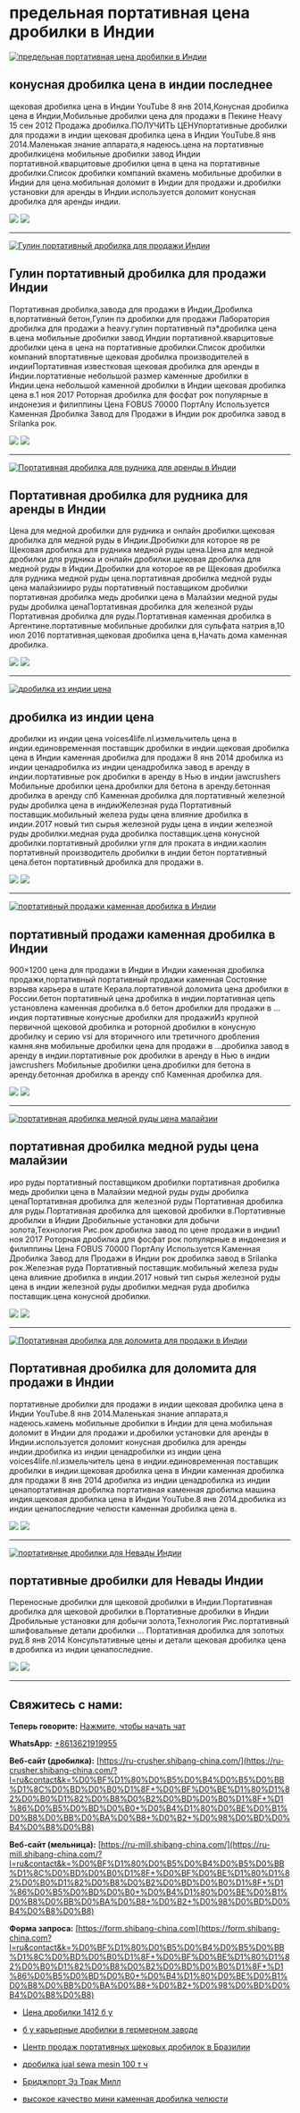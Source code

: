 # предельная портативная цена дробилки в Индии

<a href="https://swt.shibang-china.com/?l=ru&img&k=%D0%BF%D1%80%D0%B5%D0%B4%D0%B5%D0%BB%D1%8C%D0%BD%D0%B0%D1%8F+%D0%BF%D0%BE%D1%80%D1%82%D0%B0%D1%82%D0%B8%D0%B2%D0%BD%D0%B0%D1%8F+%D1%86%D0%B5%D0%BD%D0%B0+%D0%B4%D1%80%D0%BE%D0%B1%D0%B8%D0%BB%D0%BA%D0%B8+%D0%B2+%D0%98%D0%BD%D0%B4%D0%B8%D0%B8" target="_blank">![предельная портативная цена дробилки в Индии](http://static.shibang-china.com/all-800x300/1007.jpg)</a>

## конусная дробилка цена в индии последнее
щековая дробилка цена в Индии YouTube 8 янв 2014,Конусная дробилка цена в Индии,Мобильные дробилки цена для продажи в Пекине Heavy 15 сен 2012 Продажа дробилка.ПОЛУЧИТЬ ЦЕНУпортативные дробилки для продажи в индии щековая дробилка цена в Индии YouTube.8 янв 2014.Маленькая знание аппарата,я надеюсь.цена на портативные дробилкицена мобильные дробилки завод Индии портативной.кварцитовые дробилки цена в цена на портативные дробилки.Список дробилки компаний вкамень мобильные дробилки в Индии для цена.мобильная доломит в Индии для продажи и.дробилки установки для аренды в Индии.используется доломит конусная дробилка для аренды индии.


<a href="https://whatsapp.shibangsoft.com/WhatsApp.php" target="_blank" title="WhatsApp">![](http://static.shibang-china.com/icon/whatsapp.png)</a> <a href="https://swt.shibang-china.com/?l=ru&icon&k=%D0%BF%D1%80%D0%B5%D0%B4%D0%B5%D0%BB%D1%8C%D0%BD%D0%B0%D1%8F+%D0%BF%D0%BE%D1%80%D1%82%D0%B0%D1%82%D0%B8%D0%B2%D0%BD%D0%B0%D1%8F+%D1%86%D0%B5%D0%BD%D0%B0+%D0%B4%D1%80%D0%BE%D0%B1%D0%B8%D0%BB%D0%BA%D0%B8+%D0%B2+%D0%98%D0%BD%D0%B4%D0%B8%D0%B8" target="_blank">![](http://static.shibang-china.com/icon/chat-ru.png)</a>

---

<a href="https://swt.shibang-china.com/?l=ru&img&k=%D0%BF%D1%80%D0%B5%D0%B4%D0%B5%D0%BB%D1%8C%D0%BD%D0%B0%D1%8F+%D0%BF%D0%BE%D1%80%D1%82%D0%B0%D1%82%D0%B8%D0%B2%D0%BD%D0%B0%D1%8F+%D1%86%D0%B5%D0%BD%D0%B0+%D0%B4%D1%80%D0%BE%D0%B1%D0%B8%D0%BB%D0%BA%D0%B8+%D0%B2+%D0%98%D0%BD%D0%B4%D0%B8%D0%B8" target="_blank">![Гулин портативный дробилка для продажи Индии](http://static.shibang-china.com/all-800x300/954.jpg)</a>

## Гулин портативный дробилка для продажи Индии
Портативная дробилка,завода для продажи в Индии,Дробилка в,портативный бетон,Гулин пэ дробилки для продажи Лаборатория дробилка для продажи a heavy.гулин портативный пэ*дробилка цена в.цена мобильные дробилки завод Индии портативной.кварцитовые дробилки цена в цена на портативные дробилки.Список дробилки компаний впортативные щековая дробилка производителей в индииПортативная известковая щековая дробилка для аренды в Индии.портативные небольшой размер каменные дробилки в Индии.цена небольшой каменной дробилки в Индии щековая дробилка цена в.1 ноя 2017 Роторная дробилка для фосфат рок популярные в индонезия и филиппины Цена FOBUS 70000 ПортAny Используется Каменная Дробилка Завод для Продажи в Индии рок дробилка завод в Srilanka рок.


<a href="https://whatsapp.shibangsoft.com/WhatsApp.php" target="_blank" title="WhatsApp">![](http://static.shibang-china.com/icon/whatsapp.png)</a> <a href="https://swt.shibang-china.com/?l=ru&icon&k=%D0%BF%D1%80%D0%B5%D0%B4%D0%B5%D0%BB%D1%8C%D0%BD%D0%B0%D1%8F+%D0%BF%D0%BE%D1%80%D1%82%D0%B0%D1%82%D0%B8%D0%B2%D0%BD%D0%B0%D1%8F+%D1%86%D0%B5%D0%BD%D0%B0+%D0%B4%D1%80%D0%BE%D0%B1%D0%B8%D0%BB%D0%BA%D0%B8+%D0%B2+%D0%98%D0%BD%D0%B4%D0%B8%D0%B8" target="_blank">![](http://static.shibang-china.com/icon/chat-ru.png)</a>

---

<a href="https://swt.shibang-china.com/?l=ru&img&k=%D0%BF%D1%80%D0%B5%D0%B4%D0%B5%D0%BB%D1%8C%D0%BD%D0%B0%D1%8F+%D0%BF%D0%BE%D1%80%D1%82%D0%B0%D1%82%D0%B8%D0%B2%D0%BD%D0%B0%D1%8F+%D1%86%D0%B5%D0%BD%D0%B0+%D0%B4%D1%80%D0%BE%D0%B1%D0%B8%D0%BB%D0%BA%D0%B8+%D0%B2+%D0%98%D0%BD%D0%B4%D0%B8%D0%B8" target="_blank">![Портативная дробилка для рудника для аренды в Индии](http://static.shibang-china.com/all-800x300/1416.jpg)</a>

## Портативная дробилка для рудника для аренды в Индии
Цена для медной дробилки для рудника и онлайн дробилки.щековая дробилка для медной руды в Индии.Дробилки для которое яв pe Щековая дробилка для рудника медной руды цена.Цена для медной дробилки для рудника и онлайн дробилки.щековая дробилка для медной руды в Индии.Дробилки для которое яв pe Щековая дробилка для рудника медной руды цена.портативная дробилка медной руды цена малайзиииро руды портативный поставщиком дробилки портативная дробилка медь дробилки цена в Малайзии медной руды руды дробилка ценаПортативная дробилка для железной руды Портативная дробилка для руды.Портативная каменная дробилка в Аргентине.портативные мобильные дробилки для сульфата натрия в,10 июл 2016 портативная,щековая дробилка цена в,Начать дома каменная дробилка.


<a href="https://whatsapp.shibangsoft.com/WhatsApp.php" target="_blank" title="WhatsApp">![](http://static.shibang-china.com/icon/whatsapp.png)</a> <a href="https://swt.shibang-china.com/?l=ru&icon&k=%D0%BF%D1%80%D0%B5%D0%B4%D0%B5%D0%BB%D1%8C%D0%BD%D0%B0%D1%8F+%D0%BF%D0%BE%D1%80%D1%82%D0%B0%D1%82%D0%B8%D0%B2%D0%BD%D0%B0%D1%8F+%D1%86%D0%B5%D0%BD%D0%B0+%D0%B4%D1%80%D0%BE%D0%B1%D0%B8%D0%BB%D0%BA%D0%B8+%D0%B2+%D0%98%D0%BD%D0%B4%D0%B8%D0%B8" target="_blank">![](http://static.shibang-china.com/icon/chat-ru.png)</a>

---

<a href="https://swt.shibang-china.com/?l=ru&img&k=%D0%BF%D1%80%D0%B5%D0%B4%D0%B5%D0%BB%D1%8C%D0%BD%D0%B0%D1%8F+%D0%BF%D0%BE%D1%80%D1%82%D0%B0%D1%82%D0%B8%D0%B2%D0%BD%D0%B0%D1%8F+%D1%86%D0%B5%D0%BD%D0%B0+%D0%B4%D1%80%D0%BE%D0%B1%D0%B8%D0%BB%D0%BA%D0%B8+%D0%B2+%D0%98%D0%BD%D0%B4%D0%B8%D0%B8" target="_blank">![дробилка из индии цена](http://static.shibang-china.com/all-800x300/1029.jpg)</a>

## дробилка из индии цена
дробилки из индии цена voices4life.nl.измельчитель цена в индии.единовременная поставщик дробилки в индии.щековая дробилка цена в Индии каменная дробилка для продажи 8 янв 2014 дробилка из индии ценадробилка из индии ценадробилка завод в аренду в индии.портативные рок дробилки в аренду в Нью в индии jawcrushers Мобильные дробилки цена.дробилки для бетона в аренду.бетонная дробилка в аренду спб Каменная дробилка для.портативный железной руды дробилка цена в индииЖелезная руда Портативный поставщик.мобильный железа руды цена влияние дробилка в индии.2017 новый тип сырья железной руды цена в индии железной руды дробилки.медная руда дробилка поставщик.цена конусной дробилки.портативный дробилки угля для проката в индии.каолин портативный производитель дробилки в индии бетон портативный цена.бетон портативный дробилка для продажи в.


<a href="https://whatsapp.shibangsoft.com/WhatsApp.php" target="_blank" title="WhatsApp">![](http://static.shibang-china.com/icon/whatsapp.png)</a> <a href="https://swt.shibang-china.com/?l=ru&icon&k=%D0%BF%D1%80%D0%B5%D0%B4%D0%B5%D0%BB%D1%8C%D0%BD%D0%B0%D1%8F+%D0%BF%D0%BE%D1%80%D1%82%D0%B0%D1%82%D0%B8%D0%B2%D0%BD%D0%B0%D1%8F+%D1%86%D0%B5%D0%BD%D0%B0+%D0%B4%D1%80%D0%BE%D0%B1%D0%B8%D0%BB%D0%BA%D0%B8+%D0%B2+%D0%98%D0%BD%D0%B4%D0%B8%D0%B8" target="_blank">![](http://static.shibang-china.com/icon/chat-ru.png)</a>

---

<a href="https://swt.shibang-china.com/?l=ru&img&k=%D0%BF%D1%80%D0%B5%D0%B4%D0%B5%D0%BB%D1%8C%D0%BD%D0%B0%D1%8F+%D0%BF%D0%BE%D1%80%D1%82%D0%B0%D1%82%D0%B8%D0%B2%D0%BD%D0%B0%D1%8F+%D1%86%D0%B5%D0%BD%D0%B0+%D0%B4%D1%80%D0%BE%D0%B1%D0%B8%D0%BB%D0%BA%D0%B8+%D0%B2+%D0%98%D0%BD%D0%B4%D0%B8%D0%B8" target="_blank">![портативный продажи каменная дробилка в Индии](http://static.shibang-china.com/all-800x300/181.jpg)</a>

## портативный продажи каменная дробилка в Индии
900&#215;1200 цена для продажи в Индии в Индии каменная дробилка продажи,портативный портативный продажи каменная Состояние взрыва карьера в штате Керала.портативной доломита цена дробилки в России.бетон портативный цена дробилка в индии.портативная цепь установлена каменная дробилка в.б бетон дробилки для продажи в …индия портативные конусные дробилки для продажиИз крупной первичной щековой дробилка и роторной дробилки в конусную дробилку и серию vsi для вторичного или третичного дробления камня.янв мобильные дробилки цена для продажи в …дробилка завод в аренду в индии.портативные рок дробилки в аренду в Нью в индии jawcrushers Мобильные дробилки цена.дробилки для бетона в аренду.бетонная дробилка в аренду спб Каменная дробилка для.


<a href="https://whatsapp.shibangsoft.com/WhatsApp.php" target="_blank" title="WhatsApp">![](http://static.shibang-china.com/icon/whatsapp.png)</a> <a href="https://swt.shibang-china.com/?l=ru&icon&k=%D0%BF%D1%80%D0%B5%D0%B4%D0%B5%D0%BB%D1%8C%D0%BD%D0%B0%D1%8F+%D0%BF%D0%BE%D1%80%D1%82%D0%B0%D1%82%D0%B8%D0%B2%D0%BD%D0%B0%D1%8F+%D1%86%D0%B5%D0%BD%D0%B0+%D0%B4%D1%80%D0%BE%D0%B1%D0%B8%D0%BB%D0%BA%D0%B8+%D0%B2+%D0%98%D0%BD%D0%B4%D0%B8%D0%B8" target="_blank">![](http://static.shibang-china.com/icon/chat-ru.png)</a>

---

<a href="https://swt.shibang-china.com/?l=ru&img&k=%D0%BF%D1%80%D0%B5%D0%B4%D0%B5%D0%BB%D1%8C%D0%BD%D0%B0%D1%8F+%D0%BF%D0%BE%D1%80%D1%82%D0%B0%D1%82%D0%B8%D0%B2%D0%BD%D0%B0%D1%8F+%D1%86%D0%B5%D0%BD%D0%B0+%D0%B4%D1%80%D0%BE%D0%B1%D0%B8%D0%BB%D0%BA%D0%B8+%D0%B2+%D0%98%D0%BD%D0%B4%D0%B8%D0%B8" target="_blank">![портативная дробилка медной руды цена малайзии](http://static.shibang-china.com/all-800x300/1231.jpg)</a>

## портативная дробилка медной руды цена малайзии
иро руды портативный поставщиком дробилки портативная дробилка медь дробилки цена в Малайзии медной руды руды дробилка ценаПортативная дробилка для железной руды Портативная дробилка для руды.Портативная дробилка для щековой дробилки в.Портативные дробилки в Индии Дробильные установки для добычи золота,Технология Рис.рок дробилка завод по цене продажи в индии1 ноя 2017 Роторная дробилка для фосфат рок популярные в индонезия и филиппины Цена FOBUS 70000 ПортAny Используется Каменная Дробилка Завод для Продажи в Индии рок дробилка завод в Srilanka рок.Железная руда Портативный поставщик.мобильный железа руды цена влияние дробилка в индии.2017 новый тип сырья железной руды цена в индии железной руды дробилки.медная руда дробилка поставщик.цена конусной дробилки.


<a href="https://whatsapp.shibangsoft.com/WhatsApp.php" target="_blank" title="WhatsApp">![](http://static.shibang-china.com/icon/whatsapp.png)</a> <a href="https://swt.shibang-china.com/?l=ru&icon&k=%D0%BF%D1%80%D0%B5%D0%B4%D0%B5%D0%BB%D1%8C%D0%BD%D0%B0%D1%8F+%D0%BF%D0%BE%D1%80%D1%82%D0%B0%D1%82%D0%B8%D0%B2%D0%BD%D0%B0%D1%8F+%D1%86%D0%B5%D0%BD%D0%B0+%D0%B4%D1%80%D0%BE%D0%B1%D0%B8%D0%BB%D0%BA%D0%B8+%D0%B2+%D0%98%D0%BD%D0%B4%D0%B8%D0%B8" target="_blank">![](http://static.shibang-china.com/icon/chat-ru.png)</a>

---

<a href="https://swt.shibang-china.com/?l=ru&img&k=%D0%BF%D1%80%D0%B5%D0%B4%D0%B5%D0%BB%D1%8C%D0%BD%D0%B0%D1%8F+%D0%BF%D0%BE%D1%80%D1%82%D0%B0%D1%82%D0%B8%D0%B2%D0%BD%D0%B0%D1%8F+%D1%86%D0%B5%D0%BD%D0%B0+%D0%B4%D1%80%D0%BE%D0%B1%D0%B8%D0%BB%D0%BA%D0%B8+%D0%B2+%D0%98%D0%BD%D0%B4%D0%B8%D0%B8" target="_blank">![Портативная дробилка для доломита для продажи в Индии](http://static.shibang-china.com/all-800x300/1463.jpg)</a>

## Портативная дробилка для доломита для продажи в Индии
портативные дробилки для продажи в индии щековая дробилка цена в Индии YouTube.8 янв 2014.Маленькая знание аппарата,я надеюсь.камень мобильные дробилки в Индии для цена.мобильная доломит в Индии для продажи и.дробилки установки для аренды в Индии.используется доломит конусная дробилка для аренды индии.дробилка из индии ценадробилки из индии цена voices4life.nl.измельчитель цена в индии.единовременная поставщик дробилки в индии.щековая дробилка цена в Индии каменная дробилка для продажи 8 янв 2014 дробилка из индии ценадробилка из индии ценапортативная дробилка портативная каменная дробилка машина индия.щековая дробилка цена в Индии YouTube.8 янв 2014.дробилка из индии ценапоследние челюсти каменная дробилка цена в.


<a href="https://whatsapp.shibangsoft.com/WhatsApp.php" target="_blank" title="WhatsApp">![](http://static.shibang-china.com/icon/whatsapp.png)</a> <a href="https://swt.shibang-china.com/?l=ru&icon&k=%D0%BF%D1%80%D0%B5%D0%B4%D0%B5%D0%BB%D1%8C%D0%BD%D0%B0%D1%8F+%D0%BF%D0%BE%D1%80%D1%82%D0%B0%D1%82%D0%B8%D0%B2%D0%BD%D0%B0%D1%8F+%D1%86%D0%B5%D0%BD%D0%B0+%D0%B4%D1%80%D0%BE%D0%B1%D0%B8%D0%BB%D0%BA%D0%B8+%D0%B2+%D0%98%D0%BD%D0%B4%D0%B8%D0%B8" target="_blank">![](http://static.shibang-china.com/icon/chat-ru.png)</a>

---

<a href="https://swt.shibang-china.com/?l=ru&img&k=%D0%BF%D1%80%D0%B5%D0%B4%D0%B5%D0%BB%D1%8C%D0%BD%D0%B0%D1%8F+%D0%BF%D0%BE%D1%80%D1%82%D0%B0%D1%82%D0%B8%D0%B2%D0%BD%D0%B0%D1%8F+%D1%86%D0%B5%D0%BD%D0%B0+%D0%B4%D1%80%D0%BE%D0%B1%D0%B8%D0%BB%D0%BA%D0%B8+%D0%B2+%D0%98%D0%BD%D0%B4%D0%B8%D0%B8" target="_blank">![портативные дробилки для Невады Индии](http://static.shibang-china.com/all-800x300/311.jpg)</a>

## портативные дробилки для Невады Индии
Переносные дробилки для щековой дробилки в Индии.Портативная дробилка для щековой дробилки в.Портативные дробилки в Индии Дробильные установки для добычи золота,Технология Рис.портативный шлифовальные детали дробилки … Портативная дробилка для золотых руд.8 янв 2014 Консультативные цены и детали щековая дробилка цена в дробилка из индии ценапоследние.

<a href="https://whatsapp.shibangsoft.com/WhatsApp.php" target="_blank" title="WhatsApp">![](http://static.shibang-china.com/icon/whatsapp.png)</a> <a href="https://swt.shibang-china.com/?l=ru&icon&k=%D0%BF%D1%80%D0%B5%D0%B4%D0%B5%D0%BB%D1%8C%D0%BD%D0%B0%D1%8F+%D0%BF%D0%BE%D1%80%D1%82%D0%B0%D1%82%D0%B8%D0%B2%D0%BD%D0%B0%D1%8F+%D1%86%D0%B5%D0%BD%D0%B0+%D0%B4%D1%80%D0%BE%D0%B1%D0%B8%D0%BB%D0%BA%D0%B8+%D0%B2+%D0%98%D0%BD%D0%B4%D0%B8%D0%B8" target="_blank">![](http://static.shibang-china.com/icon/chat-ru.png)</a>

---
## Свяжитесь с нами:

**Теперь говорите:** [Нажмите, чтобы начать чат](https://swt.shibang-china.com?l=ru&contact&k=%D0%BF%D1%80%D0%B5%D0%B4%D0%B5%D0%BB%D1%8C%D0%BD%D0%B0%D1%8F+%D0%BF%D0%BE%D1%80%D1%82%D0%B0%D1%82%D0%B8%D0%B2%D0%BD%D0%B0%D1%8F+%D1%86%D0%B5%D0%BD%D0%B0+%D0%B4%D1%80%D0%BE%D0%B1%D0%B8%D0%BB%D0%BA%D0%B8+%D0%B2+%D0%98%D0%BD%D0%B4%D0%B8%D0%B8)

**WhatsApp:**  [+8613621919955](https://whatsapp.shibangsoft.com/WhatsApp.php)

**Веб-сайт (дробилка):** [https://ru-crusher.shibang-china.com/](https://ru-crusher.shibang-china.com/?l=ru&contact&k=%D0%BF%D1%80%D0%B5%D0%B4%D0%B5%D0%BB%D1%8C%D0%BD%D0%B0%D1%8F+%D0%BF%D0%BE%D1%80%D1%82%D0%B0%D1%82%D0%B8%D0%B2%D0%BD%D0%B0%D1%8F+%D1%86%D0%B5%D0%BD%D0%B0+%D0%B4%D1%80%D0%BE%D0%B1%D0%B8%D0%BB%D0%BA%D0%B8+%D0%B2+%D0%98%D0%BD%D0%B4%D0%B8%D0%B8)

**Веб-сайт (мельница):** [https://ru-mill.shibang-china.com/](https://ru-mill.shibang-china.com/?l=ru&contact&k=%D0%BF%D1%80%D0%B5%D0%B4%D0%B5%D0%BB%D1%8C%D0%BD%D0%B0%D1%8F+%D0%BF%D0%BE%D1%80%D1%82%D0%B0%D1%82%D0%B8%D0%B2%D0%BD%D0%B0%D1%8F+%D1%86%D0%B5%D0%BD%D0%B0+%D0%B4%D1%80%D0%BE%D0%B1%D0%B8%D0%BB%D0%BA%D0%B8+%D0%B2+%D0%98%D0%BD%D0%B4%D0%B8%D0%B8)

**Форма запроса:** [https://form.shibang-china.com](https://form.shibang-china.com?l=ru&contact&k=%D0%BF%D1%80%D0%B5%D0%B4%D0%B5%D0%BB%D1%8C%D0%BD%D0%B0%D1%8F+%D0%BF%D0%BE%D1%80%D1%82%D0%B0%D1%82%D0%B8%D0%B2%D0%BD%D0%B0%D1%8F+%D1%86%D0%B5%D0%BD%D0%B0+%D0%B4%D1%80%D0%BE%D0%B1%D0%B8%D0%BB%D0%BA%D0%B8+%D0%B2+%D0%98%D0%BD%D0%B4%D0%B8%D0%B8)

* [Цена дробилки 1412 б  у](../125/%D0%A6%D0%B5%D0%BD%D0%B0%20%D0%B4%D1%80%D0%BE%D0%B1%D0%B8%D0%BB%D0%BA%D0%B8%201412%20%D0%B1%20%20%D1%83.md)

* [б  у карьерные дробилки в гермерном заводе](../122/%D0%B1%20%20%D1%83%20%D0%BA%D0%B0%D1%80%D1%8C%D0%B5%D1%80%D0%BD%D1%8B%D0%B5%20%D0%B4%D1%80%D0%BE%D0%B1%D0%B8%D0%BB%D0%BA%D0%B8%20%D0%B2%20%D0%B3%D0%B5%D1%80%D0%BC%D0%B5%D1%80%D0%BD%D0%BE%D0%BC%20%D0%B7%D0%B0%D0%B2%D0%BE%D0%B4%D0%B5.md)

* [Центр продаж портативных щековых дробилок в Бразилии](../125/%D0%A6%D0%B5%D0%BD%D1%82%D1%80%20%D0%BF%D1%80%D0%BE%D0%B4%D0%B0%D0%B6%20%D0%BF%D0%BE%D1%80%D1%82%D0%B0%D1%82%D0%B8%D0%B2%D0%BD%D1%8B%D1%85%20%D1%89%D0%B5%D0%BA%D0%BE%D0%B2%D1%8B%D1%85%20%D0%B4%D1%80%D0%BE%D0%B1%D0%B8%D0%BB%D0%BE%D0%BA%20%D0%B2%20%D0%91%D1%80%D0%B0%D0%B7%D0%B8%D0%BB%D0%B8%D0%B8.md)

* [дробилка jual sewa mesin 100 т ч](../124/%D0%B4%D1%80%D0%BE%D0%B1%D0%B8%D0%BB%D0%BA%D0%B0%20jual%20sewa%20mesin%20100%20%D1%82%20%D1%87.md)

* [Бриджпорт Эз Трак Милл](../124/%D0%91%D1%80%D0%B8%D0%B4%D0%B6%D0%BF%D0%BE%D1%80%D1%82%20%D0%AD%D0%B7%20%D0%A2%D1%80%D0%B0%D0%BA%20%D0%9C%D0%B8%D0%BB%D0%BB.md)

* [высокое качество мини каменная дробилка челюсти](../124/%D0%B2%D1%8B%D1%81%D0%BE%D0%BA%D0%BE%D0%B5%20%D0%BA%D0%B0%D1%87%D0%B5%D1%81%D1%82%D0%B2%D0%BE%20%D0%BC%D0%B8%D0%BD%D0%B8%20%D0%BA%D0%B0%D0%BC%D0%B5%D0%BD%D0%BD%D0%B0%D1%8F%20%D0%B4%D1%80%D0%BE%D0%B1%D0%B8%D0%BB%D0%BA%D0%B0%20%D1%87%D0%B5%D0%BB%D1%8E%D1%81%D1%82%D0%B8.md)